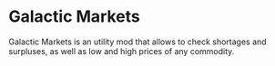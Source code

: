 # Galactic Markets

Galactic Markets is an utility mod that allows to check shortages and surpluses, as well as low and high prices of any commodity.

